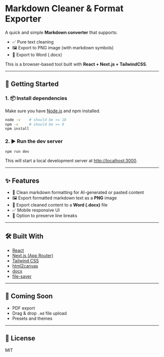 # Markdown Cleaner & Format Exporter

A quick and simple **Markdown converter** that supports:

- ✅ Pure text cleaning
- 🖼 Export to PNG image (with markdown symbols)
- 📄 Export to Word (.docx)

This is a browser-based tool built with **React + Next.js + TailwindCSS**.

---

## 🚀 Getting Started

### 1. 📦 Install dependencies
Make sure you have [Node.js](https://nodejs.org/) and npm installed.

```bash
node -v    # should be >= 18
npm -v     # should be >= 9
npm install
```

### 2. ▶️ Run the dev server
```bash
npm run dev
```

This will start a local development server at [http://localhost:3000](http://localhost:3000).

---

## ✨ Features

- 🧹 Clean markdown formatting for AI-generated or pasted content
- 🖼 Export formatted markdown text as a **PNG** image
- 📄 Export cleaned content to a **Word (.docx)** file
- ✅ Mobile responsive UI
- 🔣 Option to preserve line breaks

---

## 🛠 Built With
- [React](https://reactjs.org/)
- [Next.js (App Router)](https://nextjs.org/)
- [Tailwind CSS](https://tailwindcss.com/)
- [html2canvas](https://www.npmjs.com/package/html2canvas)
- [docx](https://www.npmjs.com/package/docx)
- [file-saver](https://www.npmjs.com/package/file-saver)

---

## 📌 Coming Soon
- PDF export
- Drag & drop `.md` file upload
- Presets and themes

---

## 📃 License
MIT
